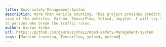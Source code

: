 ```yaml
---
title: Road-safety-Management-System
description: More than vehicle counting. This project provides prediction for speed, color and
size of the vehicles. Python, TensorFlow, Yolov4, Jupyter. I will try to implement a system that will send the challan
to persons who break the traffic rules.
author: Gaurav Sinha
url: https://github.com/gauravsinha12/Road-safety-Management-System
tags: [Machine learning, Tensorflow, yolov4, python]
---
```


